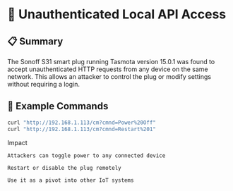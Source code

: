 # 🛑 Unauthenticated Local API Access

## 📋 Summary
The Sonoff S31 smart plug running Tasmota version 15.0.1  was found to accept unauthenticated HTTP requests from any device on the same network. This allows an attacker to control the plug or modify settings without requiring a login.

## 🧪 Example Commands
```bash
curl "http://192.168.1.113/cm?cmnd=Power%20Off"
curl "http://192.168.1.113/cm?cmnd=Restart%201"
```
Impact

    Attackers can toggle power to any connected device

    Restart or disable the plug remotely

    Use it as a pivot into other IoT systems
